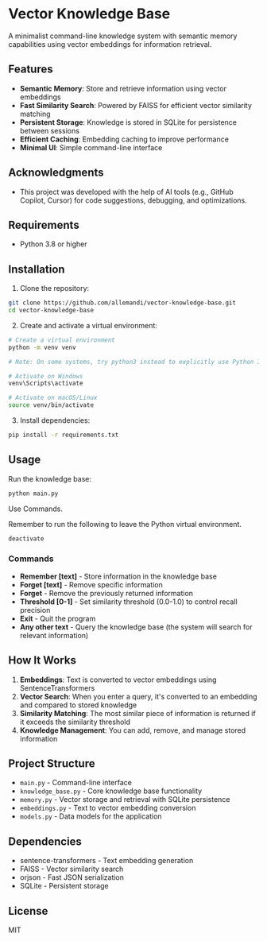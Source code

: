# Vector Knowledge Base

A minimalist command-line knowledge system with semantic memory capabilities using vector embeddings for information retrieval.

## Features

- **Semantic Memory**: Store and retrieve information using vector embeddings
- **Fast Similarity Search**: Powered by FAISS for efficient vector similarity matching
- **Persistent Storage**: Knowledge is stored in SQLite for persistence between sessions
- **Efficient Caching**: Embedding caching to improve performance
- **Minimal UI**: Simple command-line interface

## Acknowledgments  
- This project was developed with the help of AI tools (e.g., GitHub Copilot, Cursor) for code suggestions, debugging, and optimizations.  

## Requirements

- Python 3.8 or higher

## Installation

1. Clone the repository:
```bash
git clone https://github.com/allemandi/vector-knowledge-base.git
cd vector-knowledge-base
```

2. Create and activate a virtual environment:
```bash
# Create a virtual environment
python -m venv venv

# Note: On some systems, try python3 instead to explicitly use Python 3.

# Activate on Windows
venv\Scripts\activate

# Activate on macOS/Linux
source venv/bin/activate
```

3. Install dependencies:
```bash
pip install -r requirements.txt
```

## Usage

Run the knowledge base:
```bash
python main.py
```

Use Commands.

Remember to run the following to leave the Python virtual environment.
```bash
deactivate
```
### Commands

- **Remember [text]** - Store information in the knowledge base
- **Forget [text]** - Remove specific information
- **Forget** - Remove the previously returned information
- **Threshold [0-1]** - Set similarity threshold (0.0-1.0) to control recall precision
- **Exit** - Quit the program
- **Any other text** - Query the knowledge base (the system will search for relevant information)

## How It Works

1. **Embeddings**: Text is converted to vector embeddings using SentenceTransformers
2. **Vector Search**: When you enter a query, it's converted to an embedding and compared to stored knowledge
3. **Similarity Matching**: The most similar piece of information is returned if it exceeds the similarity threshold
4. **Knowledge Management**: You can add, remove, and manage stored information

## Project Structure

- `main.py` - Command-line interface
- `knowledge_base.py` - Core knowledge base functionality
- `memory.py` - Vector storage and retrieval with SQLite persistence
- `embeddings.py` - Text to vector embedding conversion
- `models.py` - Data models for the application

## Dependencies

- sentence-transformers - Text embedding generation
- FAISS - Vector similarity search
- orjson - Fast JSON serialization
- SQLite - Persistent storage

## License

MIT 